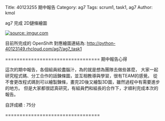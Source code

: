 Title:  40123255 期中報告
Category: ag7
Tags: scrum1, task1, ag7
Author: kmol

ag7 完成 2D鏈條繪圖




<!-- PELICAN_END_SUMMARY -->

<a href="http://imgur.com/JvRdJKV"><img src="http://i.imgur.com/JvRdJKV.png" title="source: imgur.com" /></a>

目前所完成的 OpenShift 對應繪圖連結為: <a href="http://python-40123149.rhcloud.com/ag7/ag7_task1">http://python-40123149.rhcloud.com/ag7/ag7_task1</a>



=================================
期中報告心得

這次的期中報告，各個組員絞盡腦汁，為的就是想為團隊去做些甚麼，
大家一起研究程式碼、分工合作的話鍊條圖，並互相教導與學習，很有TEAM的感覺。
從不會更改程式碼到可以繪製鍊條，畫完2D後又繪製3D圖，雖然過程中有需要進步的地方。
但是大家都很認真研究，有組員們和組長的合作下，才順利完成本次的報告。





自評成績 : 75分

=================================




